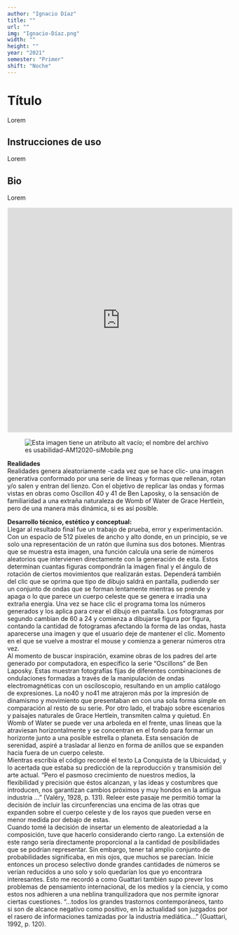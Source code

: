```yaml
---
author: "Ignacio Díaz"
title: ""
url: ""
img: "Ignacio-Díaz.png"
width: ""
height: ""
year: "2021"
semester: "Primer"
shift: "Noche"
---
```


<p></p>

# Título

Lorem 

## Instrucciones de uso 

Lorem

## Bio

Lorem

<!-- wp:html -->
<p align="center"><iframe width="512" height="512" frameborder="0" scrolling="no" style="width:512px; margin:0 auto!important;border: 1px solid #F2F2F3; z-index: 100;" src="https://editor.p5js.org/ignjavdiaz/embed/jYXLf4Vhv"></iframe></p>
<!-- /wp:html -->

<!-- wp:image {"align":"center"} -->
<div class="wp-block-image"><figure class="aligncenter"><img src="https://am1-lacabanne.atamvirtual.com.ar/wp-content/uploads/2020/12/usabilidad-AM12020-siMobile.png" alt="Esta imagen tiene un atributo alt vacío; el nombre del archivo es usabilidad-AM12020-siMobile.png"/></figure></div>
<!-- /wp:image -->

<p><strong>Realidades</strong><br>Realidades genera aleatoriamente -cada vez que se hace clic- una imagen generativa conformado por una serie de líneas y formas que rellenan, rotan y/o salen y entran del lienzo. Con el objetivo de replicar las ondas y formas vistas en obras como Oscillon 40 y 41 de Ben Laposky, o la sensación de familiaridad a una extraña naturaleza de Womb of Water de Grace Hertlein, pero de una manera más dinámica, si es así posible.</p>
<p><strong>Desarrollo técnico, estético y conceptual:</strong><br>Llegar al resultado final fue un trabajo de prueba, error y experimentación. Con un espacio de 512 pixeles de ancho y alto donde, en un principio, se ve solo una representación de un ratón que ilumina sus dos botones. Mientras que se muestra esta imagen, una función calcula una serie de números aleatorios que intervienen directamente con la generación de esta. Estos determinan cuantas figuras compondrán la imagen final y el ángulo de rotación de ciertos movimientos que realizarán estas. Dependerá también del clic que se oprima que tipo de dibujo saldrá en pantalla, pudiendo ser un conjunto de ondas que se forman lentamente mientras se prende y apaga o lo que parece un cuerpo celeste que se genera e irradia una extraña energía. Una vez se hace clic el programa toma los números generados y los aplica para crear el dibujo en pantalla. Los fotogramas por segundo cambian de 60 a 24 y comienza a dibujarse figura por figura, contando la cantidad de fotogramas afectando la forma de las ondas, hasta aparecerse una imagen y que el usuario deje de mantener el clic. Momento en el que se vuelve a mostrar el mouse y comienza a generar números otra vez.<br>Al momento de buscar inspiración, examine obras de los padres del arte generado por computadora, en específico la serie “Oscillons” de Ben Laposky. Estas muestran fotografías fijas de diferentes combinaciones de ondulaciones formadas a través de la manipulación de ondas electromagnéticas con un osciloscopio, resultando en un amplio catálogo de expresiones. La no40 y no41 me atrajeron más por la impresión de dinamismo y movimiento que presentaban en con una sola forma simple en comparación al resto de su serie. Por otro lado, el trabajo sobre escenarios y paisajes naturales de Grace Hertlein, transmiten calma y quietud. En Womb of Water se puede ver una arboleda en el frente, unas líneas que la atraviesan horizontalmente y se concentran en el fondo para formar un horizonte junto a una posible estrella o planeta. Esta sensación de serenidad, aspiré a trasladar al lienzo en forma de anillos que se expanden hacia fuera de un cuerpo celeste.<br>Mientras escribía el código recordé el texto La Conquista de la Ubicuidad, y lo acertada que estaba su predicción de la reproducción y transmisión del arte actual. “Pero el pasmoso crecimiento de nuestros medios, la flexibilidad y precisión que éstos alcanzan, y las ideas y costumbres que introducen, nos garantizan cambios próximos y muy hondos en la antigua industria ...” (Valéry, 1928, p. 131). Releer este pasaje me permitió tomar la decisión de incluir las circunferencias una encima de las otras que expanden sobre el cuerpo celeste y de los rayos que pueden verse en menor medida por debajo de estas.<br>Cuando tomé la decisión de insertar un elemento de aleatoriedad a la composición, tuve que hacerlo considerando cierto rango. La extensión de este rango sería directamente proporcional a la cantidad de posibilidades que se podrían representar. Sin embargo, tener tal amplio conjunto de probabilidades significaba, en mis ojos, que muchos se parecían. Inicie entonces un proceso selectivo donde grandes cantidades de números se verían reducidos a uno solo y solo quedarían los que yo encontrara interesantes. Esto me recordó a como Guattari también supo prever los problemas de pensamiento internacional, de los medios y la ciencia, y como estos nos adhieren a una neblina tranquilizadora que nos permite ignorar ciertas cuestiones. “...todos los grandes trastornos contemporáneos, tanto si son de alcance negativo como positivo, en la actualidad son juzgados por el rasero de informaciones tamizadas por la industria mediática...” (Guattari, 1992, p. 120).</p>